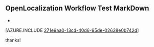 ## OpenLocalization Workflow Test MarkDown
* 

[AZURE.INCLUDE [271e9aa0-13cd-40d6-95de-02638e0b742d](calleeMd1.md)]

 
thanks!